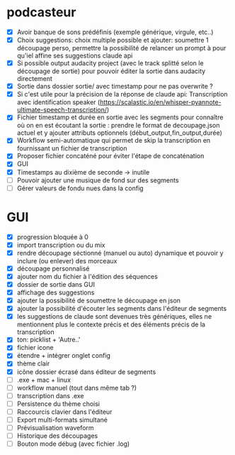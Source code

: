 # podcasteur
- [x] Avoir banque de sons prédéfinis (exemple générique, virgule, etc..)
- [x] Choix suggestions: choix multiple possible et ajouter: soumettre 1 découpage perso, permettre la possibilité de relancer un prompt à pour qu'iel affine ses suggestions claude api
- [x] Si possible output audacity project (avec le track splitté selon le découpage de sortie) pour pouvoir éditer la sortie dans audacity directement
- [x] Sortie dans dossier sortie/ avec timestamp pour ne pas overwrite ?
- [x] Si c'est utile pour la précision de la réponse de claude api: Transcription avec identification speaker (https://scalastic.io/en/whisper-pyannote-ultimate-speech-transcription/) 
- [x] Fichier timestamp et durée en sortie avec les segments pour connaître où on en est écoutant la sortie : prendre le format de decoupage.json actuel et y ajouter attributs optionnels (début_output,fin_output,durée)
- [x] Workflow semi-automatique qui permet de skip la transcription en fournissant un fichier de transcription
- [x] Proposer fichier concaténé pour éviter l'étape de concaténation
- [x] GUI
- [x] Timestamps au dixième de seconde -> inutile
- [ ] Pouvoir ajouter une musique de fond sur des segments
- [ ] Gérer valeurs de fondu nues dans la config

# GUI
- [x] progression bloquée à 0
- [x] import transcription ou du mix
- [x] rendre découpage séctionné (manuel ou auto) dynamique et pouvoir y inclure (ou enlever) des morceaux  
- [x] découpage personnalisé
- [x] ajouter nom du fichier à l'édition des séquences
- [x] dossier de sortie dans GUI
- [x] affichage des suggestions
- [x] ajouter la possibilité de soumettre le découpage en json
- [x] ajouter la possibilité d'écouter les segments dans l'éditeur de segments
- [x] les suggestions de claude sont devenues très génériques, elles ne mentionnent plus le contexte précis et des éléments précis de la transcription
- [x] ton: picklist + 'Autre..'
- [x] fichier icone
- [x] étendre + intégrer onglet config
- [x] thème clair
- [x] icône dossier écrasé dans éditeur de segments
- [ ] .exe + mac + linux
- [ ] workflow manuel (tout dans même tab ?)
- [ ] transcription dans .exe
- [ ] Persistence du thème choisi
- [ ] Raccourcis clavier dans l'éditeur
- [ ] Export multi-formats simultané
- [ ] Prévisualisation waveform
- [ ] Historique des découpages
- [ ] Bouton mode débug (avec fichier .log)
